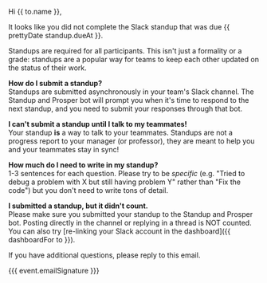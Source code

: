 Hi {{ to.name }},

It looks like you did not complete the Slack standup that was due {{ prettyDate standup.dueAt }}.

Standups are required for all participants. This isn't just a formality or a grade: standups are a popular way for teams to keep each other updated on the status of their work.

**How do I submit a standup?**  
Standups are submitted asynchronously in your team's Slack channel. The Standup and Prosper bot will prompt you when it's time to respond to the next standup, and you need to submit your responses through that bot.

**I can't submit a standup until I talk to my teammates!**  
Your standup **is** a way to talk to your teammates. Standups are not a progress report to your manager (or professor), they are meant to help you and your teammates stay in sync!

**How much do I need to write in my standup?**  
1-3 sentences for each question. Please try to be _specific_ (e.g. "Tried to debug a problem with X but still having problem Y" rather than "Fix the code") but you don't need to write tons of detail.

**I submitted a standup, but it didn't count.**  
Please make sure you submitted your standup to the Standup and Prosper bot. Posting directly in the channel or replying in a thread is NOT counted. You can also try [re-linking your Slack account in the dashboard]({{ dashboardFor to }}).

If you have additional questions, please reply to this email.

{{{ event.emailSignature }}}

